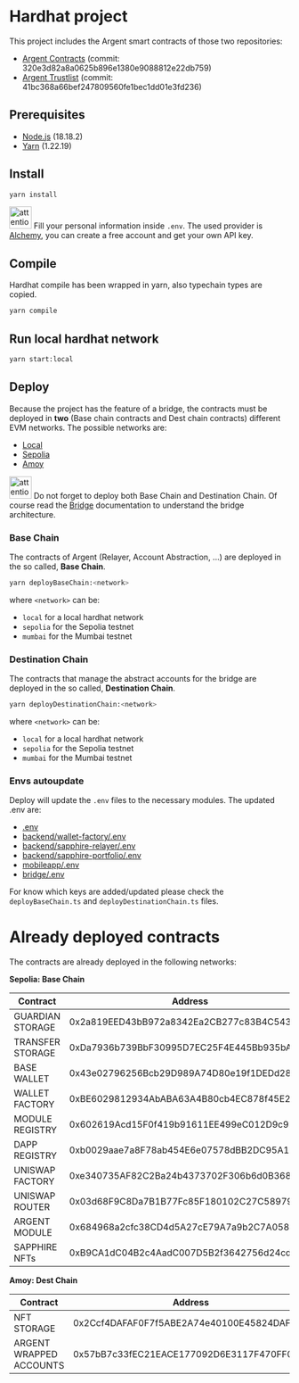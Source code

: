 # Hardhat project

This project includes the Argent smart contracts of those two repositories:

* [Argent Contracts](https://github.com/argentlabs/argent-contracts) (commit: 320e3d82a8a0625b896e1380e9088812e22db759)
* [Argent Trustlist](https://github.com/argentlabs/argent-trustlists) (commit: 41bc368a66bef247809560fe1bec1dd01e3fd236)

## Prerequisites

* [Node.js](https://nodejs.org/en/) (18.18.2)
* [Yarn](https://yarnpkg.com/) (1.22.19)

## Install

```bash
yarn install
```
<img src="https://gitlab-edu.supsi.ch/dti-isin/giuliano.gremlich/progetti_master/2023_2024/manuele-nolli/aa-interoperability/uploads/7247c41762af1229ee0f92b6e0d5573f/attention.png" alt="attention image" width="40" height="auto"> Fill your personal information inside `.env`. The used provider is [Alchemy](https://www.alchemy.com/), you can create a free account and get your own API key.

## Compile
Hardhat compile has been wrapped in yarn, also typechain types are copied.

```bash
yarn compile
```

## Run local hardhat network

```bash
yarn start:local
```

## Deploy 

Because the project has the feature of a bridge, the contracts must be deployed in **two** (Base chain contracts and Dest chain contracts) different EVM networks. The possible networks are:
* [Local](https://hardhat.org/hardhat-network/)
* [Sepolia](https://sepolia.io/)
* [Amoy](https://amoy.polygon.io/)

<img src="https://gitlab-edu.supsi.ch/dti-isin/giuliano.gremlich/progetti_master/2023_2024/manuele-nolli/aa-interoperability/uploads/7247c41762af1229ee0f92b6e0d5573f/attention.png" alt="attention image" width="40" height="auto"> Do not forget to deploy both Base Chain and Destination Chain. Of course read the [Bridge](../bridge/README.md) documentation to understand the bridge architecture.

### Base Chain
The contracts of Argent (Relayer, Account Abstraction, ...) are deployed in the so called, **Base Chain**.

```bash
yarn deployBaseChain:<network>
```

where `<network>` can be:
* `local` for a local hardhat network
* `sepolia` for the Sepolia testnet 
* `mumbai` for the Mumbai testnet

### Destination Chain
The contracts that manage the abstract accounts for the bridge are deployed in the so called, **Destination Chain**.

```bash
yarn deployDestinationChain:<network>
```

where `<network>` can be:
* `local` for a local hardhat network
* `sepolia` for the Sepolia testnet
* `mumbai` for the Mumbai testnet

### Envs autoupdate
Deploy will update the `.env` files to the necessary modules.
The updated .env are:
* [.env](.env)
* [backend/wallet-factory/.env](../backend/wallet-factory/.env)
* [backend/sapphire-relayer/.env](../backend/sapphire-relayer/.env)
* [backend/sapphire-portfolio/.env](../backend/sapphire-portfolio/.env)
* [mobileapp/.env](../mobileapp/.env)
* [bridge/.env](../bridge/basicOffChainBridge/.env)

For know which keys are added/updated please check the `deployBaseChain.ts` and `deployDestinationChain.ts` files.

# Already deployed contracts

The contracts are already deployed in the following networks:

**Sepolia: Base Chain**

| Contract         | Address                                    | Env Key                             |
|------------------|--------------------------------------------|-------------------------------------|
| GUARDIAN STORAGE | 0x2a819EED43bB972a8342Ea2CB277c83B4C54354D | \<network>_GUARDIAN_STORAGE_ADDRESS |
| TRANSFER STORAGE | 0xDa7936b739BbF30995D7EC25F4E445Bb935bAA67 | \<network>_TRANSFER_STORAGE_ADDRESS |
| BASE WALLET      | 0x43e02796256Bcb29D989A74D80e19f1DEDd28C75 | \<network>_BASE_WALLET_ADDRESS      |
| WALLET FACTORY   | 0xBE6029812934AbABA63A4B80cb4EC878f45E2682 | \<network>_WALLET_FACTORY_ADDRESS   |
| MODULE REGISTRY  | 0x602619Acd15F0f419b91611EE499eC012D9c9290 | \<network>_MODULE_REGISTRY_ADDRESS  |
| DAPP REGISTRY    | 0xb0029aae7a8F78ab454E6e07578dBB2DC95A13A3 | \<network>_DAPP_REGISTRY_ADDRESS    |
| UNISWAP FACTORY  | 0xe340735AF82C2Ba24b4373702F306b6d0B368a41 | \<network>_UNISWAP_FACTORY_ADDRESS  |
| UNISWAP ROUTER   | 0x03d68F9C8Da7B1B77Fc85F180102C27C589796D4 | \<network>_UNISWAP_ROUTER_ADDRESS   | 
| ARGENT MODULE    | 0x684968a2cfc38CD4d5A27cE79A7a9b2C7A058406 | \<network>_ARGENT_MODULE_ADDRESS    |
| SAPPHIRE NFTs    | 0xB9CA1dC04B2c4AadC007D5B2f3642756d24cd5dD | \<network>_SAPPHIRE_NFTS_ADDRESS    |

**Amoy: Dest Chain**

| Contract                | Address                                    | Env Key                                    |
|-------------------------|--------------------------------------------|--------------------------------------------|
| NFT STORAGE             | 0x2Ccf4DAFAF0F7f5ABE2A74e40100E45824DAFB11 | \<network>_NFT_STORAGE_ADDRESS             |
| ARGENT WRAPPED ACCOUNTS | 0x57bB7c33fEC21EACE177092D6E3117F470FF0BFa | \<network>_ARGENT_WRAPPED_ACCOUNTS_ADDRESS |
